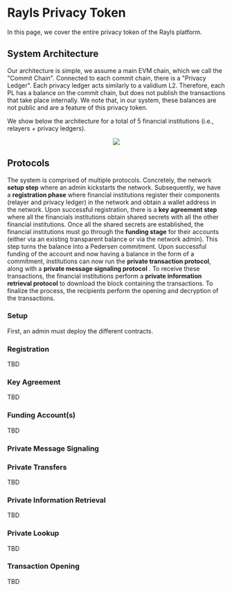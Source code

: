 # Rayls Privacy Token
In this page, we cover the entire privacy token of the Rayls platform. 

## System Architecture
Our architecture is simple, we assume a main EVM chain, which we call the "Commit Chain". Connected to each commit chain, there is a "Privacy Ledger". Each privacy ledger acts similarly to a validium L2. Therefore, each PL has a balance on the commit chain, but does not publish the transactions that take place internally. We note that, in our system, these balances are not public and are a feature of this privacy token.

We show below the architecture for a total of 5 financial institutions (i.e., relayers + privacy ledgers).

<p align="center">
  <img src="https://github.com/yaksetig/zktoken/blob/main/rayls_architecture.png" />
</p>

## Protocols
The system is comprised of multiple protocols. Concretely, the network **setup step** where an admin kickstarts the network. Subsequently, we have a **registration phase** where financial institutions register their components (relayer and privacy ledger) in the network and obtain a wallet address in the network. Upon successful registration, there is a **key agreement step** where all the financials institutions obtain shared secrets with all the other financial institutions. Once all the shared secrets are established, the financial institutions must go through the **funding stage** for their accounts (either via an existing transparent balance or via the network admin). This step turns the balance into a Pedersen commitment. Upon successful funding of the account and now having a balance in the form of a commitment, institutions can now run the **private transaction protocol**, along with a **private message signaling protocol** . To receive these transactions, the financial institutions perform a **private information retrieval protocol** to download the block containing the transactions. To finalize the process, the recipients perform the opening and decryption of the transactions. 

### Setup
First, an admin must deploy the different contracts. 

### Registration
TBD

### Key Agreement
TBD

### Funding Account(s)
TBD

### Private Message Signaling

### Private Transfers
TBD

### Private Information Retrieval
TBD

### Private Lookup
TBD

### Transaction Opening
TBD


